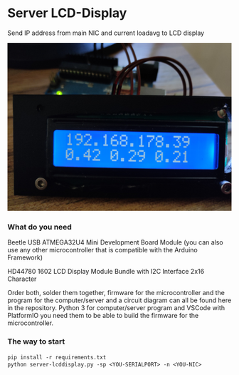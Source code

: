 # Server LCD-Display
Send IP address from main NIC and current loadavg to LCD display

![](https://github.com/Sebidev/server_lcd-display/blob/main/images/1685800997132.jpg)

### What do you need
Beetle USB ATMEGA32U4 Mini Development Board Module (you can also use any other microcontroller that is compatible with the Arduino Framework)

HD44780 1602 LCD Display Module Bundle with I2C Interface 2x16 Character

Order both, solder them together, firmware for the microcontroller and the program for the computer/server and a circuit diagram can all be found here in the repository.
Python 3 for computer/server program and VSCode with PlatformIO you need them to be able to build the firmware for the microcontroller.

### The way to start
```
pip install -r requirements.txt
python server-lcddisplay.py -sp <YOU-SERIALPORT> -n <YOU-NIC>
```